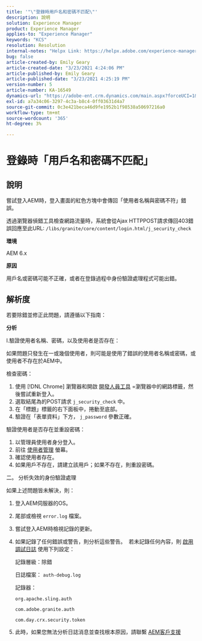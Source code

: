 ```yaml
---
title: '"\"登錄時用戶名和密碼不匹配\"'
description: 說明
solution: Experience Manager
product: Experience Manager
applies-to: "Experience Manager"
keywords: "KCS"
resolution: Resolution
internal-notes: "Helpx Link: https://helpx.adobe.com/experience-manager/kb/user-name-and-password-do-not-match-on-login.html"
bug: false
article-created-by: Emily Geary
article-created-date: "3/23/2021 4:24:06 PM"
article-published-by: Emily Geary
article-published-date: "3/23/2021 4:25:19 PM"
version-number: 5
article-number: KA-16549
dynamics-url: "https://adobe-ent.crm.dynamics.com/main.aspx?forceUCI=1&pagetype=entityrecord&etn=knowledgearticle&id=4d06f62c-f48b-eb11-a812-000d3a58b8a9"
exl-id: a7a34c06-3297-4c3a-b8c4-0ff03631d4a7
source-git-commit: 0c3e421beca46d9fe1952b1f98538a50697216a0
workflow-type: tm+mt
source-wordcount: '365'
ht-degree: 3%

---
```


# 登錄時「用戶名和密碼不匹配」

## 說明


嘗試登入AEM時，登入畫面的紅色方塊中會傳回「使用者名稱與密碼不符」錯誤。

透過瀏覽器偵錯工具檢查網路流量時，系統會從Ajax HTTPPOST請求傳回403錯誤回應至此URL:
`/libs/granite/core/content/login.html/j_security_check`

<b>環境</b>

AEM 6.x

<b>原因</b>

用戶名或密碼可能不正確，或者在登錄過程中身份驗證處理程式可能出錯。


## 解析度


若要除錯並修正此問題，請遵循以下指南：

<b>分析</b>

I.驗證使用者名稱、密碼，以及使用者是否存在：

如果問題只發生在一或幾個使用者，則可能是使用了錯誤的使用者名稱或密碼，或使用者不存在於AEM中。

檢查密碼：

1. 使用 [!DNL Chrome] 瀏覽器和開啟 [開發人員工具](https://developer.chrome.com/devtools) =瀏覽器中的網路標籤，然後嘗試重新登入。
2. 選取結尾為的POST請求 `j_security_check` 中。
3. 在「標題」標籤的右下面板中，捲動至底部。
4. 驗證在「表單資料」下方， `j_password` 參數正確。


驗證使用者是否存在並重設密碼：

1. 以管理員使用者身分登入。
2. 前往 [使用者管理](https://docs.adobe.com/content/help/en/experience-manager-65/administering/home.html?topic=/experience-manager/6-5/sites/administering/morehelp/security.ug.js) 螢幕。
3. 確認使用者存在。
4. 如果用戶不存在，請建立該用戶；如果不存在，則重設密碼。


二。 分析失效的身份驗證處理

如果上述問題皆未解決，則：

1. 登入AEM伺服器的OS。
2. 尾部或檢視 `error.log` 檔案。
3. 嘗試登入AEM時檢視記錄的更新。
4. 如果記錄了任何錯誤或警告，則分析這些警告。  若未記錄任何內容，則 [啟用調試日誌](https://docs.adobe.com/content/help/en/experience-manager-65/deploying/configuring/configure-logging.html) 使用下列設定：

   記錄層級：除錯

   日誌檔案： `auth-debug.log`

   記錄器：

   `org.apache.sling.auth`


   `com.adobe.granite.auth`


   `com.day.crx.security.token`
5. 此時，如果您無法分析日誌消息並查找根本原因，請聯繫 [AEM客戶支援](https://experienceleague.adobe.com/?lang=zh-Hant?support-solution=Experience+Manager#support)
